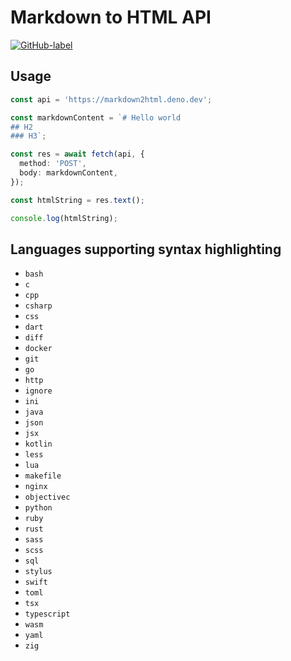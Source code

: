 # Markdown to HTML API

[![GitHub-label](https://img.shields.io/badge/gitub-000000?style=for-the-badge&logo=github)](https://github.com/vikiboss/deno-functions/tree/main/functions/markdown2html)

## Usage

```ts
const api = 'https://markdown2html.deno.dev';

const markdownContent = `# Hello world
## H2
### H3`;

const res = await fetch(api, {
  method: 'POST',
  body: markdownContent,
});

const htmlString = res.text();

console.log(htmlString);
```

## Languages supporting syntax highlighting

- `bash`
- `c`
- `cpp`
- `csharp`
- `css`
- `dart`
- `diff`
- `docker`
- `git`
- `go`
- `http`
- `ignore`
- `ini`
- `java`
- `json`
- `jsx`
- `kotlin`
- `less`
- `lua`
- `makefile`
- `nginx`
- `objectivec`
- `python`
- `ruby`
- `rust`
- `sass`
- `scss`
- `sql`
- `stylus`
- `swift`
- `toml`
- `tsx`
- `typescript`
- `wasm`
- `yaml`
- `zig`
